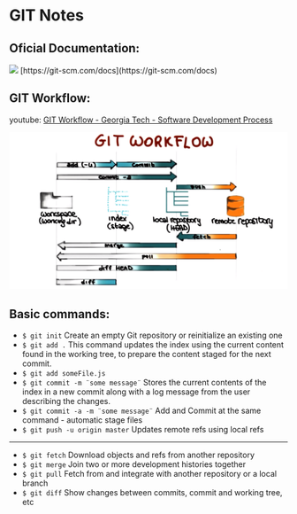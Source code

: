 # GIT Notes

## Oficial Documentation:

<img src="https://git-scm.com/images/logo@2x.png" style="width: 50px;" />
[https://git-scm.com/docs](https://git-scm.com/docs)

## GIT Workflow:

youtube: [GIT Workflow - Georgia Tech - Software Development Process](https://www.youtube.com/watch?v=3a2x1iJFJWc&t=51s)

![Git Workflow](../images/gitworkflow.png)

## Basic commands:

-   `$ git init` Create an empty Git repository or reinitialize an existing one
-   `$ git add .` This command updates the index using the current content found in the working tree, to prepare the content staged for the next commit.
-   `$ git add someFile.js`
-   `$ git commit -m ¨some message¨` Stores the current contents of the index in a new commit along with a log message from the user describing the changes.
-   `$ git commit -a -m ¨some message¨` Add and Commit at the same command - automatic stage files
-   `$ git push -u origin master` Updates remote refs using local refs

---

-   `$ git fetch` Download objects and refs from another repository
-   `$ git merge` Join two or more development histories together
-   `$ git pull` Fetch from and integrate with another repository or a local branch
-   `$ git diff` Show changes between commits, commit and working tree, etc
